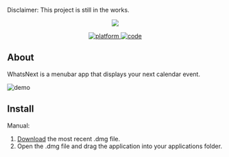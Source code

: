 Disclaimer: This project is still in the works.

<p align="center">
<img src="https://raw.githubusercontent.com/NicholasBellucci/WhatsNext/develop/Images/Logo.png">
</p>
<p align="center">
<a href="https://img.shields.io/badge/platform-macOS-lightgrey.svg">
<img src="https://img.shields.io/badge/platform-macOS-lightgrey.svg" alt="platform">
</a>
<a href="https://swift.org/">
<img src="https://img.shields.io/badge/code-Swift-yellow.svg" alt="code">
</a>
</p>

## About
WhatsNext is a menubar app that displays your next calendar event.

![demo](https://github.com/NicholasBellucci/WhatsNext/blob/develop/Images/Demo.gif?raw=true)

## Install

Manual:
1. [Download](https://github.com/NicholasBellucci/WhatsNext/releases/latest) the most recent .dmg file.
2. Open the .dmg file and drag the application into your applications folder.
